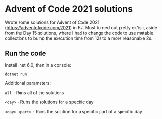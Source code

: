 # Advent of Code 2021 solutions

Wrote some solutions for Advent of Code 2021 (https://adventofcode.com/2021) in F#.
Most turned out pretty ok'ish, aside from the Day 15 solutions, where I had to change the code to use mutable collections to bump the execution time from 12s to a more reasonable 2s.

## Run the code

Install .net 6.0, then in a console:

```
dotnet run
```

Additional parameters:

`all` - Runs all of the solutions

`<day>` - Runs the solutions for a specific day

`<day> <part>` - Runs the solution for a specific part of a specific day
